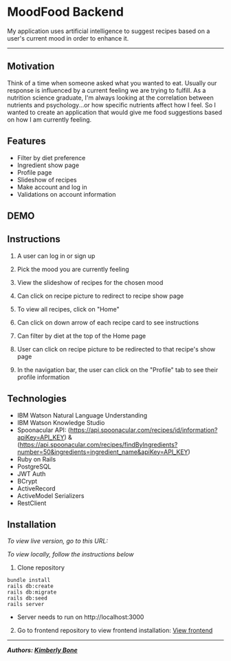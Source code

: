 # **MoodFood Backend**

My application uses artificial intelligence to suggest recipes based on a user's current mood in order to enhance it.

---

## Motivation
Think of a time when someone asked what you wanted to eat. Usually our response is influenced by a current feeling we are trying to fulfill. As a nutrition science graduate, I'm always looking at the correlation between nutrients and psychology...or how specific nutrients affect how I feel. So I wanted to create an application that would give me food suggestions based on how I am currently feeling.

## Features

- Filter by diet preference
- Ingredient show page
- Profile page
- Slideshow of recipes
- Make account and log in
- Validations on account information

## DEMO

## Instructions
1. A user can log in or sign up

2. Pick the mood you are currently feeling
3. View the slideshow of recipes for the chosen mood
4. Can click on recipe picture to redirect to recipe show page
5. To view all recipes, click on "Home"
6. Can click on down arrow of each recipe card to see instructions
7. Can filter by diet at the top of the Home page
8. User can click on recipe picture to be redirected to that recipe's show page
9. In the navigation bar, the user can click on the "Profile" tab to see their profile information

## Technologies
- IBM Watson Natural Language Understanding
- IBM Watson Knowledge Studio
- Spoonacular API: (https://api.spoonacular.com/recipes/id/information?apiKey=API_KEY) & (https://api.spoonacular.com/recipes/findByIngredients?number=50&ingredients=ingredient_name&apiKey=API_KEY)
- Ruby on Rails
- PostgreSQL
- JWT Auth
- BCrypt
- ActiveRecord
- ActiveModel Serializers
- RestClient

## Installation
*To view live version, go to this URL:[]()*

*To view locally, follow the instructions below*
1. Clone repository

  ```
  bundle install
  rails db:create
  rails db:migrate
  rails db:seed
  rails server
  ```
- Server needs to run on http://localhost:3000

2. Go to frontend repository to view frontend installation: [View frontend](https://github.com/kimberlybone/moodfood-frontend)

---
***Authors: [Kimberly Bone](https://github.com/kimberlybone)***
